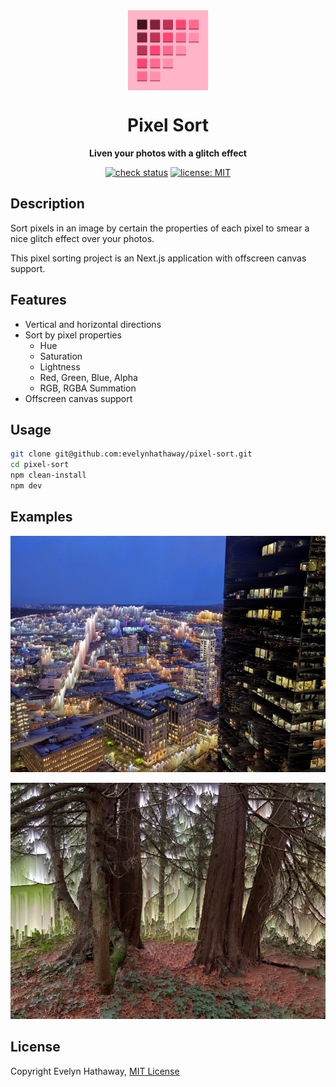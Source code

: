 <div align="center">

<img alt="Pixel Sort icon" width="128" height="128" align="center" src=".github/icon.png"/>

# Pixel Sort

**Liven your photos with a glitch effect**

[![check status](https://badgen.net/github/checks/evelynhathaway/pixel-sort/main?icon=github)](https://github.com/evelynhathaway/pixel-sort/actions)
[![license: MIT](https://badgen.net/badge/license/MIT/blue)](/LICENSE)

</div>

## Description

Sort pixels in an image by certain the properties of each pixel to smear a nice glitch effect over your photos.

This pixel sorting project is an Next.js application with offscreen canvas support.

## Features

- Vertical and horizontal directions
- Sort by pixel properties
  - Hue
  - Saturation
  - Lightness
  - Red, Green, Blue, Alpha
  - RGB, RGBA Summation
- Offscreen canvas support

## Usage

```bash
git clone git@github.com:evelynhathaway/pixel-sort.git
cd pixel-sort
npm clean-install
npm dev
```

## Examples

![Seattle skyline at night with glitch effect](examples/sorted-seattle.jpg)

![Trees in a forest with glitch effect](examples/sorted-forest.png)

## License

Copyright Evelyn Hathaway, [MIT License](/LICENSE)
